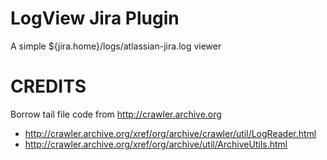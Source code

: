 LogView Jira Plugin
===================

A simple ${jira.home}/logs/atlassian-jira.log viewer

CREDITS
=======
Borrow tail file code from http://crawler.archive.org
- http://crawler.archive.org/xref/org/archive/crawler/util/LogReader.html
- http://crawler.archive.org/xref/org/archive/util/ArchiveUtils.html